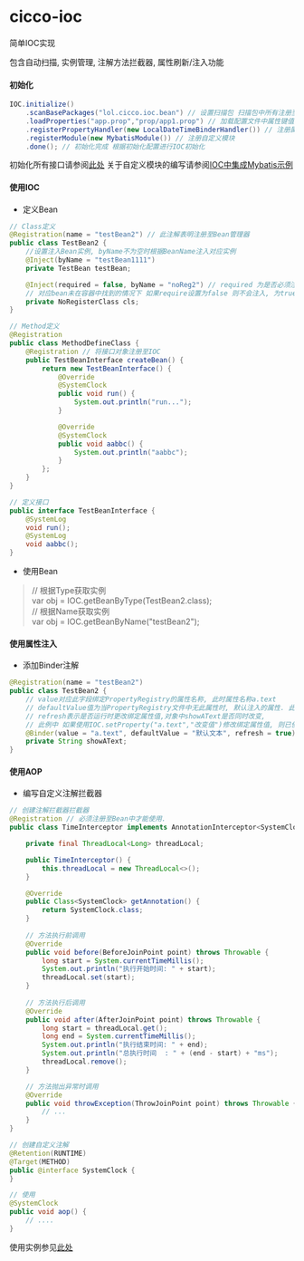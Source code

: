 # cicco-ioc
简单IOC实现

包含自动扫描, 实例管理, 注解方法拦截器, 属性刷新/注入功能

#### 初始化
```java
IOC.initialize()
    .scanBasePackages("lol.cicco.ioc.bean") // 设置扫描包 扫描包中所有注册至IOC的Class信息存放至BeanRegistry
    .loadProperties("app.prop","prop/app1.prop") // 加载配置文件中属性键值至PropertyRegistry中
    .registerPropertyHandler(new LocalDateTimeBinderHandler()) // 注册属性转换器 Binder注入时使用.
    .registerModule(new MybatisModule()) // 注册自定义模块 
    .done(); // 初始化完成 根据初始化配置进行IOC初始化
```
初始化所有接口请参阅<a href="https://github.com/CodingZx/cicco-ioc/blob/master/src/main/java/lol/cicco/ioc/core/Initialize.java">此处</a>
关于自定义模块的编写请参阅<a href="https://github.com/CodingZx/cicco-ioc/tree/master/src/test/java/lol/cicco/ioc/mybatis">IOC中集成Mybatis示例</a>
#### 使用IOC

- 定义Bean
```java
// Class定义
@Registration(name = "testBean2") // 此注解表明注册至Bean管理器
public class TestBean2 {
    //设置注入Bean实例, byName不为空时根据BeanName注入对应实例 
    @Inject(byName = "testBean1111")
    private TestBean testBean;

    @Inject(required = false, byName = "noReg2") // required 为是否必须注入
    // 对应bean未在容器中找到的情况下 如果require设置为false 则不会注入, 为true则会产生异常
    private NoRegisterClass cls;
}

// Method定义
@Registration
public class MethodDefineClass {
    @Registration // 将接口对象注册至IOC
    public TestBeanInterface createBean() {
        return new TestBeanInterface() {
            @Override
            @SystemClock
            public void run() {
                System.out.println("run...");
            }

            @Override
            @SystemClock
            public void aabbc() {
                System.out.println("aabbc");
            }
        };
    }
}

// 定义接口
public interface TestBeanInterface {
    @SystemLog
    void run();
    @SystemLog
    void aabbc();
}
```
- 使用Bean
> // 根据Type获取实例 <br>
> var obj = IOC.getBeanByType(TestBean2.class); <br>
> // 根据Name获取实例 <br>
> var obj = IOC.getBeanByName("testBean2"); <br>

#### 使用属性注入
- 添加Binder注解
```java
@Registration(name = "testBean2")
public class TestBean2 {
    // value对应此字段绑定PropertyRegistry的属性名称, 此时属性名称a.text
    // defaultValue值为当PropertyRegistry文件中无此属性时, 默认注入的属性. 此时为a.text不存在则注入为"默认文本"的值
    // refresh表示是否运行时更改绑定属性值,对象中showAText是否同时改变, 
    // 此例中 如果使用IOC.setProperty("a.text","改变值")修改绑定属性值, 则已使用对象的此字段自动更改为"改变值"
    @Binder(value = "a.text", defaultValue = "默认文本", refresh = true)
    private String showAText;
}
```

#### 使用AOP
- 编写自定义注解拦截器
```java
// 创建注解拦截器拦截器
@Registration // 必须注册至Bean中才能使用.
public class TimeInterceptor implements AnnotationInterceptor<SystemClock> {

    private final ThreadLocal<Long> threadLocal;

    public TimeInterceptor() {
        this.threadLocal = new ThreadLocal<>();
    }

    @Override
    public Class<SystemClock> getAnnotation() {
        return SystemClock.class;
    }
    
    // 方法执行前调用
    @Override
    public void before(BeforeJoinPoint point) throws Throwable {
        long start = System.currentTimeMillis();
        System.out.println("执行开始时间: " + start);
        threadLocal.set(start);
    }
    
    // 方法执行后调用
    @Override
    public void after(AfterJoinPoint point) throws Throwable {
        long start = threadLocal.get();
        long end = System.currentTimeMillis();
        System.out.println("执行结束时间: " + end);
        System.out.println("总执行时间  : " + (end - start) + "ms");
        threadLocal.remove();
    }

    // 方法抛出异常时调用
    @Override
    public void throwException(ThrowJoinPoint point) throws Throwable {
        // ...
    }
}

// 创建自定义注解
@Retention(RUNTIME)
@Target(METHOD)
public @interface SystemClock {
}

// 使用
@SystemClock
public void aop() {
    // ....
}
```
使用实例参见<a href="https://github.com/CodingZx/cicco-ioc/blob/master/src/test/java/lol/cicco/ioc/IOCTest.java">此处</a>